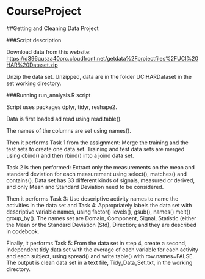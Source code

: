 # CourseProject

##Getting and Cleaning Data Project


###Script description

Download data from this website:
https://d396qusza40orc.cloudfront.net/getdata%2Fprojectfiles%2FUCI%20HAR%20Dataset.zip

Unzip the data set. Unzipped, data are in the folder UCIHARDataset in the set working directory.


###Running run_analysis.R script

Script uses packages dplyr, tidyr, reshape2.

Data is first loaded ad read using read.table().

The names of the columns are set using names().

Then it performs Task 1 from the assignment: Merge the training and the test sets to create one data set. Training and test data sets are merged using cbind() and then rbind() into a joind data set.

Task 2 is then performed: Extract only the measurements on the mean and standard deviation for each measurement using select(), matches() and contains(). Data set has 33 different kinds of signals, measured or derived, and only Mean and Standard Deviation need to be considered.

Then it performs Task 3: Use descriptive activity names to name the activities in the data set and Task 4: Appropriately labels the data set with descriptive variable names, using factor() levels(), gsub(), names() melt() group_by(). The names set are Domain, Component, Signal, Statistic (either the Mean or the Standard Deviation (Std), Direction; and they are described in codebook.

Finally, it performs Task 5: From the data set in step 4, create a second, independent tidy data set with the average of each variable for each activity and each subject, using spread() and write.table() with row.names=FALSE.
The output is clean data set in a text file, Tidy_Data_Set.txt, in the working directory.



